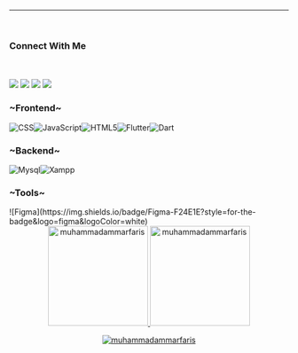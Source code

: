 <hr>
<p align="center">
  <br>
   <h3>Connect With Me</h3>
   <br>
<br>	
<a target="_blank" href="https://www.linkedin.com/in/ammar-faris-fauzi-339260295/"><img src="https://img.shields.io/badge/-LinkedIn-0077B5?style=for-the-badge&logo=Linkedin&logoColor=white"></img></a>
<a target="_blank" href="mailto:farisfauzi444@gmail.com"><img src="https://img.shields.io/badge/-Gmail-D14836?style=for-the-badge&logo=Gmail&logoColor=white"></img></a>
<a target="_blank" href="https://dribbble.com/Shion12"><img src="https://img.shields.io/badge/Dribbble-EA4C89?style=for-the-badge&logo=dribbble&logoColor=white"></img></a>
<a target="_blank" href="https://www.instagram.com/onekebabplease._/?utm_source=ig_web_button_share_sheet"><img src="https://img.shields.io/badge/Instagram-E4405F?style=for-the-badge&logo=instagram&logoColor=white"></img></a>
<br>
</p>
<h3 align="left">~Frontend~</h3>

![CSS](https://img.shields.io/badge/css3-%231572B6.svg?style=for-the-badge&logo=css3&logoColor=white)![JavaScript](https://img.shields.io/badge/javascript-%23323330.svg?style=for-the-badge&logo=javascript&logoColor=%23F7DF1E)![HTML5](https://img.shields.io/badge/html5-%23E34F26.svg?style=for-the-badge&logo=html5&logoColor=white)![Flutter](https://img.shields.io/badge/Flutter-02569B?style=for-the-badge&logo=flutter&logoColor=white)![Dart](https://img.shields.io/badge/Dart-0175C2?style=for-the-badge&logo=dart&logoColor=white) 

<h3 align="left">~Backend~</h3>

![Mysql](https://img.shields.io/badge/MySQL-005C84?style=for-the-badge&logo=mysql&logoColor=white)![Xampp](https://img.shields.io/badge/Xampp-F37623?style=for-the-badge&logo=xampp&logoColor=white)


<h3 align="left">~Tools~</h3>
![Figma](https://img.shields.io/badge/Figma-F24E1E?style=for-the-badge&logo=figma&logoColor=white)


<div align="center">
  <a href="https://github.com/muhammadammarfaris">
    <img height="180em" src="https://github-readme-stats.vercel.app/api/top-langs?username=muhammadammarfaris&show_icons=true&locale=en&layout=compact&theme=tokyonight" alt="muhammadammarfaris"/>
    <img height="180em" src="https://github-readme-stats.vercel.app/api?username=muhammadammarfaris&show_icons=true&locale=en&layout=compact&theme=tokyonight" alt="muhammadammarfaris"/>
  </a>
</div>
<p align="center">
  <a href="https://github.com/muhammadammarfaris">
    <img src="https://github-readme-streak-stats.herokuapp.com/?user=muhammadammarfaris&&theme=tokyonight" alt="muhammadammarfaris" />
  </a>
</p>
